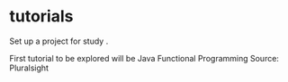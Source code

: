 # tutorials
Set up a project for study .

First tutorial to be explored will be Java Functional Programming
Source: Pluralsight
